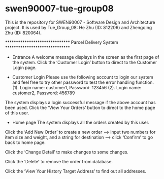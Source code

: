 # swen90007-tue-group08
This is the repository for SWEN90007 - Software Design and Architecture project. It is used by Tue_Group_08: He Zhu (ID: 812206) and Zhengqing Zhu (ID: 820064).

****************************** Parcel Delivery System ******************************
* Entrance
A welcome message displays in the screen as the first page of the system. Click the ‘Customer Login’ button to direct to the Customer Login page. 

* Customer Login
Please use the following account to login our system and feel free to try other password to test the error handling function. 
 (1). Login name: customer1, Password: 123456
 (2). Login name: customer2, Password: 456789

The system displays a login successful message if the above account has been used. Click the ‘View Your Orders’ button to direct to the home page of this user. 

* Home page
The system displays all the orders created by this user. 

Click the ‘Add New Order’ to create a new order —> input two numbers for item size and weight, and a string for destination —> click ‘Confirm’ to go back to home page.

Click the ‘Change Detail’ to make changes to some changes. 

Click the ‘Delete’ to remove the order from database.

Click the ‘View Your History Target Address’ to find out all addresses.
